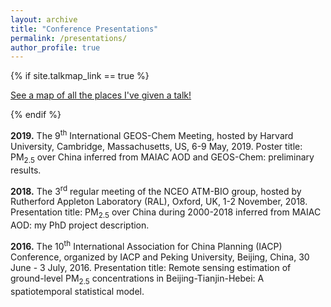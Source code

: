 ```yaml
---
layout: archive
title: "Conference Presentations"
permalink: /presentations/
author_profile: true
---
```


{% if site.talkmap_link == true %}

<p style="text-decoration:underline;"><a href="/talkmap.html">See a map of all the places I've given a talk!</a></p>

{% endif %}

<b>2019.</b> The 9<sup>th</sup> International GEOS-Chem Meeting, hosted by Harvard University, Cambridge, Massachusetts, US, 6-9 May, 2019. Poster title: PM<sub>2.5</sub> over China inferred from MAIAC AOD and GEOS-Chem: preliminary results.

<b>2018.</b> The 3<sup>rd</sup> regular meeting of the NCEO ATM-BIO group, hosted by Rutherford Appleton Laboratory (RAL), Oxford, UK, 1-2 November, 2018. Presentation title: PM<sub>2.5</sub> over China during 2000-2018 inferred from MAIAC AOD: my PhD project description.

<b>2016.</b> The 10<sup>th</sup> International Association for China Planning (IACP) Conference, organized by IACP and Peking University, Beijing, China, 30 June - 3 July, 2016. Presentation title: Remote sensing estimation of ground-level PM<sub>2.5</sub> concentrations in Beijing-Tianjin-Hebei: A spatiotemporal statistical model.


<!-- {% for post in site.talks reversed %} -->
  <!-- {% include archive-single-talk.html %} -->
<!-- {% endfor %} -->
